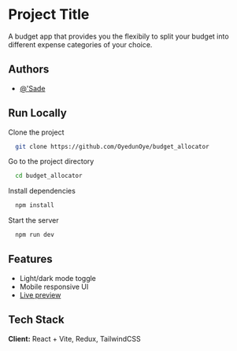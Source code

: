 
# Project Title

A budget app that provides you the flexibily to split your budget into different expense categories of your choice. 


## Authors

- [@'Sade](https://github.com/OyedunOye)


## Run Locally

Clone the project

```bash
  git clone https://github.com/OyedunOye/budget_allocator
```

Go to the project directory

```bash
  cd budget_allocator
```

Install dependencies

```bash
  npm install
```

Start the server

```bash
  npm run dev
```


## Features

- Light/dark mode toggle
- Mobile responsive UI
- [Live preview](https://budget-allocator-5m57i98fm-oluwasade-oyesinas-projects.vercel.app/)


## Tech Stack

**Client:** React + Vite, Redux, TailwindCSS



